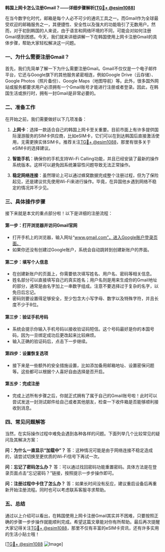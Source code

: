 **韩国上网卡怎么注册Gmail？——详细步骤解析[[TG💪+ @esim1088](https://t.me/s/esim1088)]**

在当今数字化时代，邮箱是每个人必不可少的通讯工具之一。而Gmail作为全球最受欢迎的邮箱服务之一，其便捷性、安全性以及强大的功能吸引了无数用户。然而，对于初到韩国的人来说，由于语言和网络环境的不同，可能会对如何注册Gmail感到困惑。今天，我们就来详细讲解一下在韩国使用上网卡注册Gmail的具体步骤，帮助大家轻松解决这一问题。

### 一、为什么需要注册Gmail？

首先，我们先简单了解一下为什么需要注册Gmail。Gmail不仅仅是一个电子邮件平台，它还与Google旗下的其他服务紧密相连，例如Google Drive（云存储）、Google Photos（照片备份）、Google Maps（地图导航）等。此外，很多国外网站或服务都要求用户必须拥有一个Gmail账号才能进行注册或者登录。因此，在韩国生活或旅行时，拥有一封Gmail是非常必要的。

### 二、准备工作

在开始之前，我们需要做好以下几项准备：

1. **上网卡**：选择一款适合自己的韩国上网卡至关重要。目前市面上有许多提供国际漫游服务的SIM卡供应商，比如eSIM卡，它们可以在到达韩国后直接激活使用，无需更换实体SIM卡。推荐关注[TG💪+ @esim1088](https://t.me/s/esim1088)，那里有很多关于eSIM卡的选择建议。
   
2. **智能手机**：确保你的手机支持Wi-Fi Calling功能，并且已经安装了最新的操作系统版本。这样可以避免因系统兼容性问题导致无法正常操作。

3. **稳定网络连接**：虽然理论上可以通过蜂窝数据完成整个注册过程，但为了保险起见，还是建议优先使用Wi-Fi来进行操作。毕竟，在异国他乡遇到网络不稳定的情况并不少见。

### 三、具体操作步骤

接下来就是本文的重点部分啦！以下是详细的注册流程：

#### 第一步：打开浏览器并访问Gmail官网
- 打开手机上的浏览器，输入网址“www.gmail.com”，进入Google账户登录页面。
- 如果你还没有创建过Google账户，系统会自动跳转到创建新账户的界面。

#### 第二步：填写个人信息
- 在创建新账户的页面上，你需要依次填写姓名、用户名、密码等相关信息。
- 姓名部分可以直接填写自己的真实姓名；用户名则是用来生成你的Gmail地址的部分，通常是由名字加上一串数字组成。注意不要选择过于复杂的名字，以免日后忘记。
- 密码则要设置得足够安全，至少包含大小写字母、数字以及特殊字符，并且长度不少于8位。

#### 第三步：验证手机号码
- 系统会提示你输入手机号码以接收验证码短信。这个号码最好是你的本国号码，因为一旦绑定成功后更改起来比较麻烦。
- 输入正确的验证码后，点击下一步继续。

#### 第四步：设置恢复选项
- 接下来是一些额外的安全措施设置，比如添加备用邮箱地址、设置密保问题等。这些都可以根据个人喜好自由选择是否开启。

#### 第五步：完成注册
- 完成上述所有步骤之后，你就正式拥有了属于自己的Gmail账号啦！此时可以尝试发送一封测试邮件给自己或者其他朋友，检查一下收件箱是否能够顺利接收到消息。

### 四、常见问题解答

当然，在实际操作过程中难免会遇到各种各样的问题。下面列举几个比较常见的疑问及其解决方案：

**问：为什么一直显示“加载中”？**
答：这种情况可能是由于网络连接不稳定造成的，请尝试切换至更优质的Wi-Fi信号下再试一次。

**问：忘记了密码怎么办？**
答：可以通过找回密码功能重置密码。具体方法是在登录页面点击“忘记密码？”链接，按照提示一步步操作即可。

**问：注册过程中卡住了怎么办？**
答：如果长时间没有反应，建议重启设备后再重新开始注册流程。同时也可以考虑联系客服寻求帮助。

### 五、总结

通过以上介绍可以看出，在韩国使用上网卡注册Gmail其实并不困难，只要按照正确的步骤一步步操作就能顺利完成。希望这篇文章能对你有所帮助。最后再次提醒大家记得关注[TG💪+ @esim1088](https://t.me/s/esim1088)，那里不仅有丰富的eSIM卡资讯，还有许多实用的生活小贴士哦！

[[TG💪+ @esim1088](https://t.me/s/esim1088) ![Image](https://i.postimg.cc/4NQfJmqS/Snipaste-2025-05-13-00-14-12.png)]